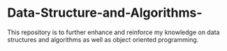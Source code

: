 # Data-Structure-and-Algorithms-
This repository is to further enhance and reinforce my knowledge on data structures and algorithms as well as object oriented programming.
